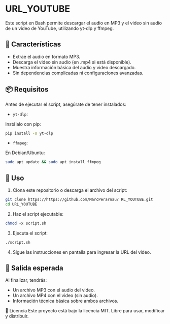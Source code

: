 # URL_YOUTUBE
Este script en Bash permite descargar el audio en MP3 y el video sin audio de un video de YouTube, utilizando yt-dlp y ffmpeg.

## 🎯 Características
- Extrae el audio en formato MP3.
- Descarga el video sin audio (en .mp4 si está disponible).
- Muestra información básica del audio y video descargado.
- Sin dependencias complicadas ni configuraciones avanzadas.

## 📦 Requisitos
Antes de ejecutar el script, asegúrate de tener instalados:

- `yt-dlp`:
  
Instálalo con pip:
```bash
pip install -U yt-dlp
```

- `ffmpeg`:
  
En Debian/Ubuntu:
```bash
sudo apt update && sudo apt install ffmpeg
```

## 🚀 Uso
1. Clona este repositorio o descarga el archivo del script:

```bash
git clone https://https://github.com/MarcPerarnau/ RL_YOUTUBE.git
cd URL_YOUTUBE
```

2. Haz el script ejecutable:

```bash
chmod +x script.sh
```

3. Ejecuta el script:

```bash
./script.sh
```

4. Sigue las instrucciones en pantalla para ingresar la URL del video.

## 📝 Salida esperada
Al finalizar, tendrás:

- Un archivo MP3 con el audio del video.
- Un archivo MP4 con el video (sin audio).
- Información técnica básica sobre ambos archivos.

📄 Licencia
Este proyecto está bajo la licencia MIT. Libre para usar, modificar y distribuir.

